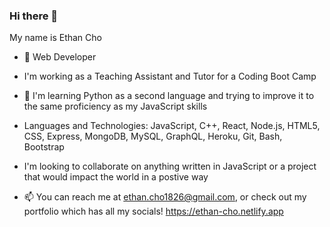 ### Hi there 👋

<!--
**echo1826/echo1826** is a ✨ _special_ ✨ repository because its `README.md` (this file) appears on your GitHub profile.

Here are some ideas to get you started:

- 🔭 I’m currently working on ...
- 🌱 I’m currently learning ...
- 👯 I’m looking to collaborate on ...
- 🤔 I’m looking for help with ...
- 💬 Ask me about ...
- 📫 How to reach me: ...
- 😄 Pronouns: ...
- ⚡ Fun fact: ...
-->
My name is Ethan Cho

- 🌱 Web Developer

- I'm working as a Teaching Assistant and Tutor for a Coding Boot Camp

- 🔭 I'm learning Python as a second language and trying to improve it to the same proficiency as my JavaScript skills

- Languages and Technologies: JavaScript, C++, React, Node.js, HTML5, CSS, Express, MongoDB, MySQL, GraphQL, Heroku, Git, Bash, Bootstrap

- I'm looking to collaborate on anything written in JavaScript or a project that would impact the world in a postive way

- 📫 You can reach me at <ethan.cho1826@gmail.com>, or check out my portfolio which has all my socials! <https://ethan-cho.netlify.app>
